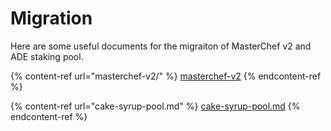 # Migration

Here are some useful documents for the migraiton of MasterChef v2 and ADE staking pool.

{% content-ref url="masterchef-v2/" %}
[masterchef-v2](masterchef-v2/)
{% endcontent-ref %}

{% content-ref url="cake-syrup-pool.md" %}
[cake-syrup-pool.md](cake-syrup-pool.md)
{% endcontent-ref %}

